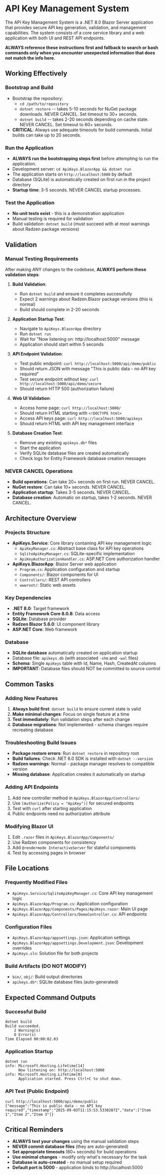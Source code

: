 # API Key Management System

The API Key Management System is a .NET 8.0 Blazor Server application that provides secure API key generation, validation, and management capabilities. The system consists of a core service library and a web application with both UI and REST API endpoints.

**ALWAYS reference these instructions first and fallback to search or bash commands only when you encounter unexpected information that does not match the info here.**

## Working Effectively

### Bootstrap and Build
- Bootstrap the repository:
  - `cd /path/to/repository`
  - `dotnet restore` -- takes 5-10 seconds for NuGet package downloads. NEVER CANCEL. Set timeout to 30+ seconds.
  - `dotnet build` -- takes 2-20 seconds depending on cache state. NEVER CANCEL. Set timeout to 60+ seconds.
- **CRITICAL**: Always use adequate timeouts for build commands. Initial builds can take up to 20 seconds.

### Run the Application
- **ALWAYS run the bootstrapping steps first** before attempting to run the application.
- Development server: `cd ApiKeys.BlazorApp && dotnet run`
- The application starts on `http://localhost:5000` by default
- Database (SQLite) is automatically created on first run in the project directory
- **Startup time**: 3-5 seconds. NEVER CANCEL startup processes.

### Test the Application
- **No unit tests exist** - this is a demonstration application
- Manual testing is required for validation
- Build validation: `dotnet build` (must succeed with at most warnings about Radzen package versions)

## Validation

### Manual Testing Requirements
After making ANY changes to the codebase, **ALWAYS perform these validation steps**:

1. **Build Validation**: 
   - Run `dotnet build` and ensure it completes successfully
   - Expect 2 warnings about Radzen.Blazor package versions (this is normal)
   - Build should complete in 2-20 seconds

2. **Application Startup Test**:
   - Navigate to `ApiKeys.BlazorApp` directory
   - Run `dotnet run`
   - Wait for "Now listening on: http://localhost:5000" message
   - Application should start within 5 seconds

3. **API Endpoint Validation**:
   - Test public endpoint: `curl http://localhost:5000/api/demo/public`
   - Should return JSON with message "This is public data - no API key required"
   - Test secure endpoint without key: `curl http://localhost:5000/api/demo/secure`
   - Should return HTTP 500 (authorization failure)

4. **Web UI Validation**:
   - Access home page: `curl http://localhost:5000/`
   - Should return HTML starting with `<!DOCTYPE html>`
   - Access API keys page: `curl http://localhost:5000/apikeys`
   - Should return HTML with API key management interface

5. **Database Creation Test**:
   - Remove any existing `apikeys.db*` files
   - Start the application
   - Verify SQLite database files are created automatically
   - Check logs for Entity Framework database creation messages

### NEVER CANCEL Operations
- **Build operations**: Can take 20+ seconds on first run. NEVER CANCEL.
- **NuGet restore**: Can take 10+ seconds. NEVER CANCEL.
- **Application startup**: Takes 3-5 seconds. NEVER CANCEL.
- **Database creation**: Automatic on startup, takes 1-2 seconds. NEVER CANCEL.

## Architecture Overview

### Projects Structure
- **ApiKeys.Service**: Core library containing API key management logic
  - `ApiKeyManager.cs`: Abstract base class for API key operations
  - `SqliteApiKeyManager.cs`: SQLite-specific implementation
  - `ApiKeyAuthorizationHandler.cs`: ASP.NET Core authorization handler
- **ApiKeys.BlazorApp**: Blazor Server web application
  - `Program.cs`: Application configuration and startup
  - `Components/`: Blazor components for UI
  - `Controllers/`: REST API controllers
  - `wwwroot/`: Static web assets

### Key Dependencies
- **.NET 8.0**: Target framework
- **Entity Framework Core 8.0.8**: Data access
- **SQLite**: Database provider
- **Radzen Blazor 5.6.0**: UI component library
- **ASP.NET Core**: Web framework

### Database
- **SQLite database** automatically created on application startup
- Database file: `apikeys.db` (with associated `-shm` and `-wal` files)
- **Schema**: Single `ApiKeys` table with Id, Name, Hash, CreatedAt columns
- **IMPORTANT**: Database files should NOT be committed to source control

## Common Tasks

### Adding New Features
1. **Always build first**: `dotnet build` to ensure current state is valid
2. **Make minimal changes**: Focus on single feature at a time
3. **Test immediately**: Run validation steps after each change
4. **Database migrations**: Not implemented - schema changes require recreating database

### Troubleshooting Build Issues
- **Package restore errors**: Run `dotnet restore` in repository root
- **Build failures**: Check .NET 8.0 SDK is installed with `dotnet --version`
- **Radzen warnings**: Normal - package manager resolves to compatible version
- **Missing database**: Application creates it automatically on startup

### Adding API Endpoints
1. Add new controller method in `ApiKeys.BlazorApp/Controllers/`
2. Use `[Authorize(Policy = "ApiKey")]` for secured endpoints
3. Test with `curl` after starting application
4. Public endpoints need no authorization attribute

### Modifying Blazor UI
1. Edit `.razor` files in `ApiKeys.BlazorApp/Components/`
2. Use Radzen components for consistency
3. Add `@rendermode InteractiveServer` for stateful components
4. Test by accessing pages in browser

## File Locations

### Frequently Modified Files
- `ApiKeys.Service/SqliteApiKeyManager.cs`: Core API key management logic
- `ApiKeys.BlazorApp/Program.cs`: Application configuration
- `ApiKeys.BlazorApp/Components/Pages/ApiKeys.razor`: Main UI page
- `ApiKeys.BlazorApp/Controllers/DemoController.cs`: API endpoints

### Configuration Files
- `ApiKeys.BlazorApp/appsettings.json`: Application settings
- `ApiKeys.BlazorApp/appsettings.Development.json`: Development overrides
- `ApiKeys.sln`: Solution file for both projects

### Build Artifacts (DO NOT MODIFY)
- `bin/`, `obj/`: Build output directories
- `apikeys.db*`: SQLite database files (auto-generated)

## Expected Command Outputs

### Successful Build
```
dotnet build
Build succeeded.
    2 Warning(s)
    0 Error(s)
Time Elapsed 00:00:02.03
```

### Application Startup
```
dotnet run
info: Microsoft.Hosting.Lifetime[14]
      Now listening on: http://localhost:5000
info: Microsoft.Hosting.Lifetime[0]
      Application started. Press Ctrl+C to shut down.
```

### API Test (Public Endpoint)
```
curl http://localhost:5000/api/demo/public
{"message":"This is public data - no API key required","timestamp":"2025-09-03T11:15:53.5330287Z","data":["Item 1","Item 2","Item 3"]}
```

## Critical Reminders

- **ALWAYS test your changes** using the manual validation steps
- **NEVER commit database files** (they are auto-generated)
- **Set appropriate timeouts** (60+ seconds) for build operations
- **Use minimal changes** - modify only what's necessary for the task
- **Database is auto-created** - no manual setup required
- **Default port is 5000** - application binds to http://localhost:5000